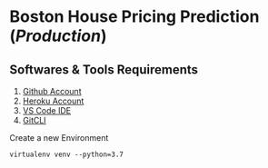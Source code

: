 # Boston House Pricing Prediction (_Production_)

## Softwares & Tools Requirements
1. [Github Account](https://github.com/)
2. [Heroku Account](https://heroku.com)
3. [VS Code IDE](https://code.visualstudio.com/)
4. [GitCLI](https://git-scm.com/downloads)

Create a new Environment

```
virtualenv venv --python=3.7
```


